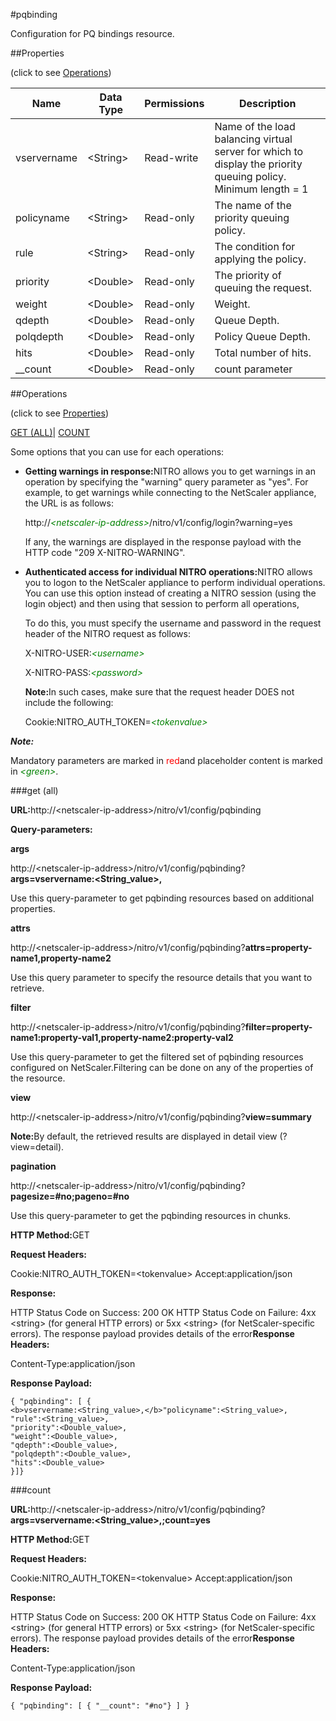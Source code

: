 #pqbinding

Configuration for PQ bindings resource.


##Properties 
<span>(click to see [Operations](#opera))</span>


<table><thead><tr><th>Name</th><th>Data Type</th><th>Permissions</th><th>Description</th></tr></thead><tbody><tr><td>vservername</td><td>&lt;String></td><td>Read-write</td><td>Name of the load balancing virtual server for which to display the priority queuing policy.<br>Minimum length = 1</td></tr><tr><td>policyname</td><td>&lt;String></td><td>Read-only</td><td>The name of the priority queuing policy.</td></tr><tr><td>rule</td><td>&lt;String></td><td>Read-only</td><td>The condition for applying the policy.</td></tr><tr><td>priority</td><td>&lt;Double></td><td>Read-only</td><td>The priority of queuing the request.</td></tr><tr><td>weight</td><td>&lt;Double></td><td>Read-only</td><td>Weight.</td></tr><tr><td>qdepth</td><td>&lt;Double></td><td>Read-only</td><td>Queue Depth.</td></tr><tr><td>polqdepth</td><td>&lt;Double></td><td>Read-only</td><td>Policy Queue Depth.</td></tr><tr><td>hits</td><td>&lt;Double></td><td>Read-only</td><td>Total number of hits.</td></tr><tr><td>__count</td><td>&lt;Double></td><td>Read-only</td><td>count parameter</td></tr></tbody></table>
##Operations 
<span>(click to see [Properties](#prope))</span>


[GET (ALL)](#get-)| [COUNT](#)


Some options that you can use for each operations:
<ul><li><p><b>Getting warnings in response:</b>NITRO allows you to get warnings in an operation by specifying the "warning" query parameter as "yes". For example, to get warnings while connecting to the NetScaler appliance, the URL is as follows:</p><p>http://<span style="color:green;font-style:italic;">&lt;netscaler-ip-address&gt;</span>/nitro/v1/config/login?warning=yes</p><p>If any, the warnings are displayed in the response payload with the HTTP code "209 X-NITRO-WARNING".</p></li><li><p><b>Authenticated access for individual NITRO operations:</b>NITRO allows you to logon to the NetScaler appliance to perform individual operations. You can use this option instead of creating a NITRO session (using the login object) and then using that session to perform all operations,</p><p>To do this, you must specify the username and password in the request header of the NITRO request as follows:</p><p>X-NITRO-USER:<span style="color:green;font-style:italic;">&lt;username&gt;</span></p><p>X-NITRO-PASS:<span style="color:green;font-style:italic;">&lt;password&gt;</span></p><p><b>Note:</b>In such cases, make sure that the request header DOES not include the following:</p><p>Cookie:NITRO_AUTH_TOKEN=<span style="color:green;font-style:italic;">&lt;tokenvalue&gt;</span></p></li></ul>



***Note:*** 
Mandatory parameters are marked in <span style="color:#FF0000;">red</span>and placeholder content is marked in <span style="color:green;font-style:italic">&lt;green&gt;</span>.

###get (all)



<b>URL:</b>http://&lt;netscaler-ip-address&gt;/nitro/v1/config/pqbinding
<b>Query-parameters:</b>
<b>args</b>
http://&lt;netscaler-ip-address&gt;/nitro/v1/config/pqbinding?<b>args=<b>vservername:&lt;String_value&gt;,</b></b>
Use this query-parameter to get pqbinding resources based on additional properties.


<b>attrs</b>
http://&lt;netscaler-ip-address&gt;/nitro/v1/config/pqbinding?<b>attrs=property-name1,property-name2</b>
Use this query parameter to specify the resource details that you want to retrieve.


<b>filter</b>
http://&lt;netscaler-ip-address&gt;/nitro/v1/config/pqbinding?<b>filter=property-name1:property-val1,property-name2:property-val2</b>
Use this query-parameter to get the filtered set of pqbinding resources configured on NetScaler.Filtering can be done on any of the properties of the resource.


<b>view</b>
http://&lt;netscaler-ip-address&gt;/nitro/v1/config/pqbinding?<b>view=summary</b>
<b>Note:</b>By default, the retrieved results are displayed in detail view (?view=detail).


<b>pagination</b>
http://&lt;netscaler-ip-address&gt;/nitro/v1/config/pqbinding?<b>pagesize=#no;pageno=#no</b>
Use this query-parameter to get the pqbinding resources in chunks.



<b>HTTP Method:</b>GET
<b>Request Headers:</b>

Cookie:NITRO_AUTH_TOKEN=&lt;tokenvalue&gt;Accept:application/json

<b>Response:</b>
HTTP Status Code on Success: 200 OKHTTP Status Code on Failure: 4xx &lt;string&gt; (for general HTTP errors) or 5xx &lt;string&gt; (for NetScaler-specific errors). The response payload provides details of the error<b>Response Headers:</b>

Content-Type:application/json

<b>Response Payload: </b>```{ "pqbinding": [ {<b>vservername:<String_value>,</b>"policyname":<String_value>,"rule":<String_value>,"priority":<Double_value>,"weight":<Double_value>,"qdepth":<Double_value>,"polqdepth":<Double_value>,"hits":<Double_value>}]}```



###count



<b>URL:</b>http://&lt;netscaler-ip-address&gt;/nitro/v1/config/pqbinding?<b>args=<b>vservername:&lt;String_value&gt;,</b>;count=yes</b>
<b>HTTP Method:</b>GET
<b>Request Headers:</b>

Cookie:NITRO_AUTH_TOKEN=&lt;tokenvalue&gt;Accept:application/json

<b>Response:</b>
HTTP Status Code on Success: 200 OKHTTP Status Code on Failure: 4xx &lt;string&gt; (for general HTTP errors) or 5xx &lt;string&gt; (for NetScaler-specific errors). The response payload provides details of the error<b>Response Headers:</b>

Content-Type:application/json

<b>Response Payload: </b>```{ "pqbinding": [ { "__count": "#no"} ] }```



